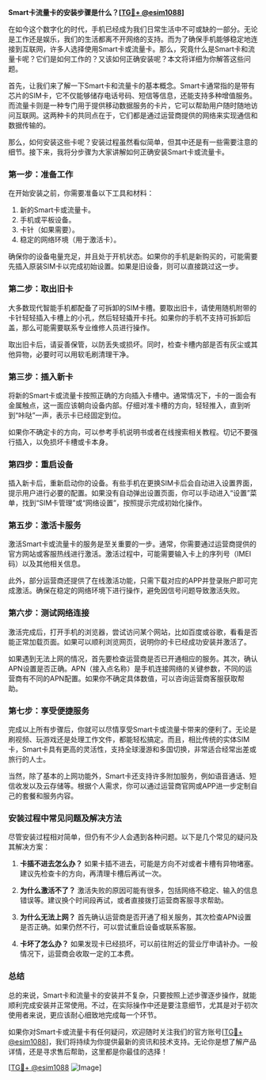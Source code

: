 **Smart卡流量卡的安装步骤是什么？[[TG💪+ @esim1088](https://t.me/s/esim1088)]**

在如今这个数字化的时代，手机已经成为我们日常生活中不可或缺的一部分。无论是工作还是娱乐，我们的生活都离不开网络的支持。而为了确保手机能够稳定地连接到互联网，许多人选择使用Smart卡或流量卡。那么，究竟什么是Smart卡和流量卡呢？它们是如何工作的？又该如何正确安装呢？本文将详细为你解答这些问题。

首先，让我们来了解一下Smart卡和流量卡的基本概念。Smart卡通常指的是带有芯片的SIM卡，它不仅能够储存电话号码、短信等信息，还能支持多种增值服务。而流量卡则是一种专门用于提供移动数据服务的卡片，它可以帮助用户随时随地访问互联网。这两种卡的共同点在于，它们都是通过运营商提供的网络来实现通信和数据传输的。

那么，如何安装这些卡呢？安装过程虽然看似简单，但其中还是有一些需要注意的细节。接下来，我将分步骤为大家讲解如何正确安装Smart卡或流量卡。

### **第一步：准备工作**

在开始安装之前，你需要准备以下工具和材料：
1. 新的Smart卡或流量卡。
2. 手机或平板设备。
3. 卡针（如果需要）。
4. 稳定的网络环境（用于激活卡）。

确保你的设备电量充足，并且处于开机状态。如果你的手机是新购买的，可能需要先插入原装SIM卡以完成初始设置。如果是旧设备，则可以直接跳过这一步。

### **第二步：取出旧卡**

大多数现代智能手机都配备了可拆卸的SIM卡槽。要取出旧卡，请使用随机附带的卡针轻轻插入卡槽上的小孔，然后轻轻撬开卡托。如果你的手机不支持可拆卸后盖，那么可能需要联系专业维修人员进行操作。

取出旧卡后，请妥善保管，以防丢失或损坏。同时，检查卡槽内部是否有灰尘或其他异物，必要时可以用软毛刷清理干净。

### **第三步：插入新卡**

将新的Smart卡或流量卡按照正确的方向插入卡槽中。通常情况下，卡的一面会有金属触点，这一面应该朝向设备内部。仔细对准卡槽的方向，轻轻推入，直到听到“咔哒”一声，表示卡已经固定到位。

如果你不确定卡的方向，可以参考手机说明书或者在线搜索相关教程。切记不要强行插入，以免损坏卡槽或卡本身。

### **第四步：重启设备**

插入新卡后，重新启动你的设备。有些手机在更换SIM卡后会自动进入设置界面，提示用户进行必要的配置。如果没有自动弹出设置页面，你可以手动进入“设置”菜单，找到“SIM卡管理”或“网络设置”，按照提示完成初始化操作。

### **第五步：激活卡服务**

激活Smart卡或流量卡的服务是至关重要的一步。通常，你需要通过运营商提供的官方网站或客服热线进行激活。激活过程中，可能需要输入卡上的序列号（IMEI码）以及其他相关信息。

此外，部分运营商还提供了在线激活功能，只需下载对应的APP并登录账户即可完成激活。确保在稳定的网络环境下进行操作，避免因信号问题导致激活失败。

### **第六步：测试网络连接**

激活完成后，打开手机的浏览器，尝试访问某个网站，比如百度或谷歌，看看是否能正常加载页面。如果可以顺利浏览网页，说明你的卡已经成功安装并激活了。

如果遇到无法上网的情况，首先要检查运营商是否已开通相应的服务。其次，确认APN设置是否正确。APN（接入点名称）是手机连接网络的关键参数，不同的运营商有不同的APN配置。如果你不确定具体数值，可以咨询运营商客服获取帮助。

### **第七步：享受便捷服务**

完成以上所有步骤后，你就可以尽情享受Smart卡或流量卡带来的便利了。无论是刷视频、玩游戏还是处理工作文件，都能轻松搞定。而且，相比传统的实体SIM卡，Smart卡具有更高的灵活性，支持全球漫游和多国切换，非常适合经常出差或旅行的人士。

当然，除了基本的上网功能外，Smart卡还支持许多附加服务，例如语音通话、短信收发以及云存储等。根据个人需求，你可以通过运营商官网或APP进一步定制自己的套餐和服务内容。

### **安装过程中常见问题及解决方法**

尽管安装过程相对简单，但仍有不少人会遇到各种问题。以下是几个常见的疑问及其解决方案：

1. **卡插不进去怎么办？**
   如果卡插不进去，可能是方向不对或者卡槽有异物堵塞。建议先检查卡的方向，再清理卡槽后再试一次。

2. **为什么激活不了？**
   激活失败的原因可能有很多，包括网络不稳定、输入的信息错误等。建议换个时间段再试，或者直接拨打运营商客服寻求帮助。

3. **为什么无法上网？**
   首先确认运营商是否开通了相关服务，其次检查APN设置是否正确。如果仍然不行，可以尝试重启设备或联系客服。

4. **卡坏了怎么办？**
   如果发现卡已经损坏，可以前往附近的营业厅申请补办。一般情况下，运营商会收取一定的工本费。

### **总结**

总的来说，Smart卡和流量卡的安装并不复杂，只要按照上述步骤逐步操作，就能顺利完成安装并正常使用。不过，在实际操作中还是要注意细节，尤其是对于初次使用者来说，更应该耐心细致地完成每一个环节。

如果你对Smart卡或流量卡有任何疑问，欢迎随时关注我们的官方账号[[TG💪+ @esim1088](https://t.me/s/esim1088)]，我们将持续为你提供最新的资讯和技术支持。无论你是想了解产品详情，还是寻求售后帮助，这里都是你最佳的选择！

[[TG💪+ @esim1088](https://t.me/s/esim1088) ![Image](https://i.postimg.cc/4NQfJmqS/Snipaste-2025-05-13-00-14-12.png)]